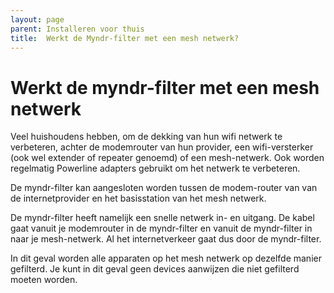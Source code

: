 ```yaml
---
layout: page
parent: Installeren voor thuis
title:  Werkt de Myndr-filter met een mesh netwerk? 
---
```


# Werkt de myndr-filter met een mesh netwerk

Veel huishoudens hebben, om de dekking van hun wifi netwerk te verbeteren, achter de modemrouter van hun provider, een wifi-versterker (ook wel extender of repeater genoemd) of een mesh-netwerk. Ook worden regelmatig Powerline adapters gebruikt om het netwerk te verbeteren.

De myndr-filter kan aangesloten worden tussen de modem-router van van de internetprovider en het basisstation van het mesh netwerk.

De myndr-filter heeft namelijk een snelle netwerk in- en uitgang. De kabel gaat vanuit je modemrouter in de myndr-filter en vanuit de myndr-filter in naar je mesh-netwerk. Al het internetverkeer gaat dus door de myndr-filter.

In dit geval worden alle apparaten op het mesh netwerk op dezelfde manier gefilterd. Je kunt in dit geval geen devices aanwijzen die niet gefilterd moeten worden. 


